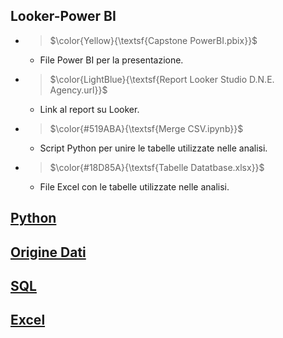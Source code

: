 
## Looker-Power BI
   - > $\color{Yellow}{\textsf{Capstone PowerBI.pbix}}$ 
      - File Power BI per la presentazione.
   - > $\color{LightBlue}{\textsf{Report Looker Studio D.N.E. Agency.url}}$ 
      - Link al report su Looker.
   - > $\color{#519ABA}{\textsf{Merge CSV.ipynb}}$ 
      - Script Python per unire le tabelle utilizzate nelle analisi.
   - > $\color{#18D85A}{\textsf{Tabelle Datatbase.xlsx}}$
      - File Excel con le tabelle utilizzate nelle analisi.

## [Python](https://github.com/Frama91/Portfolio/tree/main/Epicode/Python 'Vai alla cartella')

## [Origine Dati](https://github.com/Frama91/Portfolio/tree/main/Epicode/Origine%20Dati 'Vai alla cartella')


## [SQL](https://github.com/Frama91/Portfolio/tree/main/Epicode/SQL "Vai alla cartella")


## [Excel](https://github.com/Frama91/Portfolio/tree/main/Epicode/Excel "Vai alla cartella")



